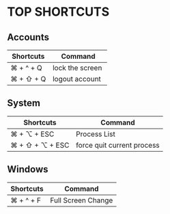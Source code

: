 # TOP SHORTCUTS

## Accounts
| Shortcuts| Command |
| - | - |
| ⌘ +  ^ + Q | lock the screen |
| ⌘ + ⇧ + Q| logout account

## System
| Shortcuts| Command |
| - | - |
| ⌘ + ⌥ + ESC | Process List |
| ⌘ + ⇧ + ⌥ + ESC | force quit current process |


## Windows 
| Shortcuts| Command |
| - | - |
| ⌘ + ^ + F | Full Screen Change |
